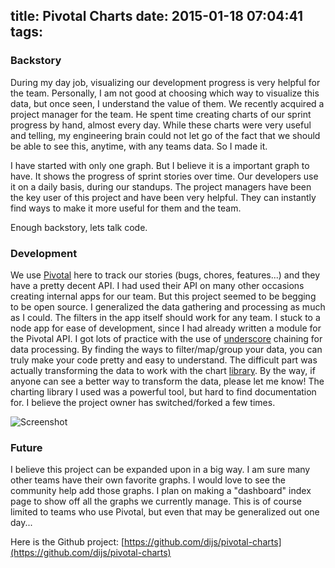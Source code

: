 title: Pivotal Charts
date: 2015-01-18 07:04:41
tags:
---

### Backstory

During my day job, visualizing our development progress is very helpful for the team. Personally, I am not good at choosing which way to visualize this data, but once seen, I understand the value of them. We recently acquired a project manager for the team. He spent time creating charts of our sprint progress by hand, almost every day. While these charts were very useful and telling, my engineering brain could not let go of the fact that we should be able to see this, anytime, with any teams data. So I made it.

I have started with only one graph. But I believe it is a important graph to have. It shows the progress of sprint stories over time. Our developers use it on a daily basis, during our standups. The project managers have been the key user of this project and have been very helpful. They can instantly find ways to make it more useful for them and the team.

Enough backstory, lets talk code.

### Development

We use [Pivotal](https://www.pivotaltracker.com) here to track our stories (bugs, chores, features...) and they have a pretty decent API. I had used their API on many other occasions creating internal apps for our team. But this project seemed to be begging to be open source. I generalized the data gathering and processing as much as I could. The filters in the app itself should work for any team. I stuck to a node app for ease of development, since I had already written a module for the Pivotal API. I got lots of practice with the use of [underscore](http://underscorejs.org/) chaining for data processing. By finding the ways to filter/map/group your data, you can truly make your code pretty and easy to understand. The difficult part was actually transforming the data to work with the chart [library](http://nvd3.org/). By the way, if anyone can see a better way to transform the data, please let me know! The charting library I used was a powerful tool, but hard to find documentation for. I believe the project owner has switched/forked a few times.

![Screenshot](http://www.richardvanderdys.com/projects/pivotal-charts/screenshot.png)

### Future

I believe this project can be expanded upon in a big way. I am sure many other teams have their own favorite graphs. I would love to see the community help add those graphs. I plan on making a "dashboard" index page to show off all the graphs we currently manage. This is of course limited to teams who use Pivotal, but even that may be generalized out one day... 

Here is the Github project: [https://github.com/dijs/pivotal-charts](https://github.com/dijs/pivotal-charts)